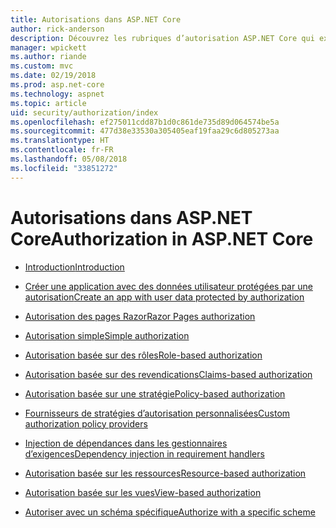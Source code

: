 ```yaml
---
title: Autorisations dans ASP.NET Core
author: rick-anderson
description: Découvrez les rubriques d’autorisation ASP.NET Core qui expliquent comment fournir des privilèges et des droits aux utilisateurs d’application.
manager: wpickett
ms.author: riande
ms.custom: mvc
ms.date: 02/19/2018
ms.prod: asp.net-core
ms.technology: aspnet
ms.topic: article
uid: security/authorization/index
ms.openlocfilehash: ef275011cdd87b1d0c861de735d89d064574be5a
ms.sourcegitcommit: 477d38e33530a305405eaf19faa29c6d805273aa
ms.translationtype: HT
ms.contentlocale: fr-FR
ms.lasthandoff: 05/08/2018
ms.locfileid: "33851272"
---
```

# <a name="authorization-in-aspnet-core"></a><span data-ttu-id="79595-103">Autorisations dans ASP.NET Core</span><span class="sxs-lookup"><span data-stu-id="79595-103">Authorization in ASP.NET Core</span></span>

* [<span data-ttu-id="79595-104">Introduction</span><span class="sxs-lookup"><span data-stu-id="79595-104">Introduction</span></span>](xref:security/authorization/introduction)

* [<span data-ttu-id="79595-105">Créer une application avec des données utilisateur protégées par une autorisation</span><span class="sxs-lookup"><span data-stu-id="79595-105">Create an app with user data protected by authorization</span></span>](xref:security/authorization/secure-data)

* [<span data-ttu-id="79595-106">Autorisation des pages Razor</span><span class="sxs-lookup"><span data-stu-id="79595-106">Razor Pages authorization</span></span>](xref:security/authorization/razor-pages-authorization)

* [<span data-ttu-id="79595-107">Autorisation simple</span><span class="sxs-lookup"><span data-stu-id="79595-107">Simple authorization</span></span>](xref:security/authorization/simple)

* [<span data-ttu-id="79595-108">Autorisation basée sur des rôles</span><span class="sxs-lookup"><span data-stu-id="79595-108">Role-based authorization</span></span>](xref:security/authorization/roles)

* [<span data-ttu-id="79595-109">Autorisation basée sur des revendications</span><span class="sxs-lookup"><span data-stu-id="79595-109">Claims-based authorization</span></span>](xref:security/authorization/claims)

* [<span data-ttu-id="79595-110">Autorisation basée sur une stratégie</span><span class="sxs-lookup"><span data-stu-id="79595-110">Policy-based authorization</span></span>](xref:security/authorization/policies)

* [<span data-ttu-id="79595-111">Fournisseurs de stratégies d’autorisation personnalisées</span><span class="sxs-lookup"><span data-stu-id="79595-111">Custom authorization policy providers</span></span>](xref:security/authorization/iauthorizationpolicyprovider)

* [<span data-ttu-id="79595-112">Injection de dépendances dans les gestionnaires d’exigences</span><span class="sxs-lookup"><span data-stu-id="79595-112">Dependency injection in requirement handlers</span></span>](xref:security/authorization/dependencyinjection)

* [<span data-ttu-id="79595-113">Autorisation basée sur les ressources</span><span class="sxs-lookup"><span data-stu-id="79595-113">Resource-based authorization</span></span>](xref:security/authorization/resourcebased)

* [<span data-ttu-id="79595-114">Autorisation basée sur les vues</span><span class="sxs-lookup"><span data-stu-id="79595-114">View-based authorization</span></span>](xref:security/authorization/views)

* [<span data-ttu-id="79595-115">Autoriser avec un schéma spécifique</span><span class="sxs-lookup"><span data-stu-id="79595-115">Authorize with a specific scheme</span></span>](xref:security/authorization/limitingidentitybyscheme)
